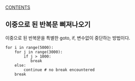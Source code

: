 [CONTENTS](README.md)
## 이중으로 된 반복문 삐져나오기
이중으로 된 반복문을 특별한 goto, if, 변수없이 중단하는 방법이다.

```
for i in range(5000):
    for j in range(3000):
        if j > 1000:
           break
    else: 
        continue # no break encountered
    break
```